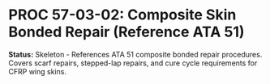 # PROC 57-03-02: Composite Skin Bonded Repair (Reference ATA 51)
**Status:** Skeleton - References ATA 51 composite bonded repair procedures.
Covers scarf repairs, stepped-lap repairs, and cure cycle requirements for CFRP wing skins.
